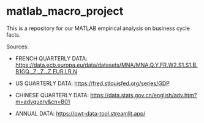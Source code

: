 # matlab_macro_project
This is a repository for our MATLAB empirical analysis on business cycle facts.

Sources:

- FRENCH QUARTERLY DATA: https://data.ecb.europa.eu/data/datasets/MNA/MNA.Q.Y.FR.W2.S1.S1.B.B1GQ._Z._Z._Z.EUR.LR.N

- US QUARTERLY DATA: https://fred.stlouisfed.org/series/GDP

- CHINESE QUARTERLY DATA: https://data.stats.gov.cn/english/adv.htm?m=advquery&cn=B01

- ANNUAL DATA: https://pwt-data-tool.streamlit.app/

